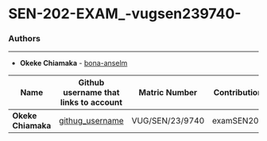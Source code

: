 # SEN-202-EXAM_-vugsen239740-
### Authors
---
- **Okeke Chiamaka** - [bona-anselm](https://github.com/bona-anselm/)

|**Name**       | **Github username that links to account**         | **Matric Number** |	**Contribution** |
|---------------|---------------------------------------------------|-------------------|------------------|
|**Okeke Chiamaka**	|[githug_username](https://github.com/<username_name>/) |VUG/SEN/23/9740 |examSEN202|

